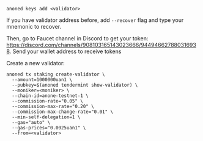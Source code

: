 ```
anoned keys add <validator>
```
If you have validator address before, add `--recover` flag and type your mnemonic  to recover.

Then, go to Faucet channel in Discord to get your token: https://discord.com/channels/908103165143023666/944946627880316938. Send your wallet address to receive tokens

Create a new validator:
```
anoned tx staking create-validator \
  --amount=1000000uan1 \
  --pubkey=$(anoned tendermint show-validator) \
  --moniker=<moniker> \
  --chain-id=anone-testnet-1 \
  --commission-rate="0.05" \
  --commission-max-rate="0.20" \
  --commission-max-change-rate="0.01" \
  --min-self-delegation=1 \
  --gas="auto" \
  --gas-prices="0.0025uan1" \
  --from=<validator>
```
